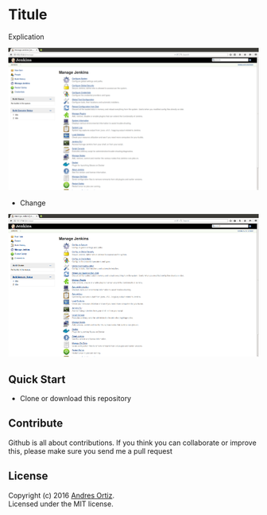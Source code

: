 # Titule
Explication

![alt tag](https://github.com/andresort28/jenkins-master-slave-achitecture/blob/master/img/f6.png)

- Change

![alt tag](https://github.com/andresort28/jenkins-master-slave-achitecture/blob/master/img/f6copy.png)

## Quick Start
- Clone or download this repository

## Contribute
Github is all about contributions. If you think you can collaborate or improve this, please make sure you send me a pull request

## License
Copyright (c) 2016 [Andres Ortiz](http://www.andresfelipeortiz.com).  
Licensed under the MIT license.
